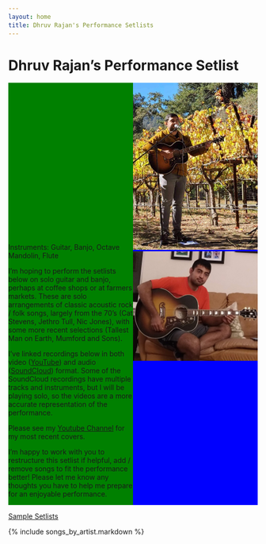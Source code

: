```yaml
---
layout: home
title: Dhruv Rajan's Performance Setlists
---
```


# Dhruv Rajan’s Performance Setlist

<div style="width: 100%; display: table;">
  <div style="display: table-row; height: 100px;">
      <div style="width: 50%; display: table-cell; background: green;">
Instruments: Guitar, Banjo, Octave Mandolin, Flute

I’m hoping to perform the setlists below on solo guitar and banjo, perhaps at coffee shops or at farmers markets. These are solo arrangements of classic acoustic rock / folk songs, largely from the 70’s (Cat Stevens, Jethro Tull, Nic Jones), with some more recent selections (Tallest Man on Earth, Mumford and Sons).

I’ve linked recordings below in both video ([YouTube](https://www.youtube.com/channel/UCa_LjjQKzbIQUqj-WOH1m7Q)) and audio ([SoundCloud](https://soundcloud.com/dhruv-rajan)) format. Some of the SoundCloud recordings have multiple tracks and instruments, but I will be playing solo, so the videos are a more accurate representation of the performance.

Please see my [Youtube Channel](https://www.youtube.com/channel/UCa_LjjQKzbIQUqj-WOH1m7Q) for my most recent covers.

I’m happy to work with you to restructure this setlist if helpful, add / remove songs to fit the performance better! Please let me know any thoughts you have to help me prepare for an enjoyable performance. 
      </div>
      <div style="display: table-cell; background: blue;"> 
        <div class="image-container">
          <img src="images/winery.jpg" alt="Image 1">
          <img src="images/home.jpg" alt="Image 2">
        </div>
      </div>
  </div>
</div>



[Sample Setlists](/pages/setlists.html)

{% include songs_by_artist.markdown %}
